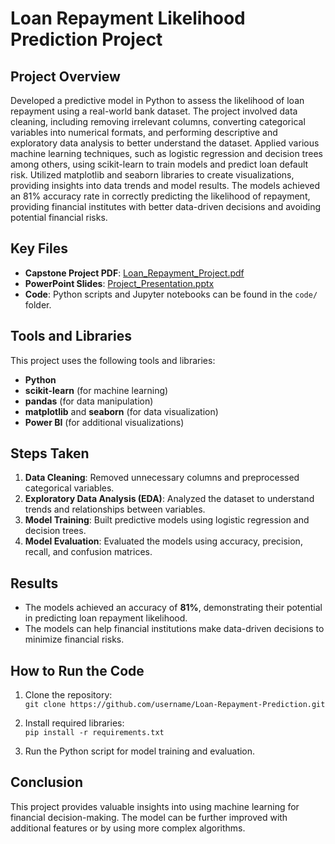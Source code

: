 # Loan Repayment Likelihood Prediction Project

## Project Overview
Developed a predictive model in Python to assess the likelihood of loan repayment using a real-world bank dataset. 
The project involved data cleaning, including removing irrelevant columns, converting categorical variables into 
numerical formats, and performing descriptive and exploratory data analysis to better understand the dataset. 
Applied various machine learning techniques, such as logistic regression and decision trees among others, using 
scikit-learn to train models and predict loan default risk. Utilized matplotlib and seaborn libraries to 
create visualizations, providing insights into data trends and model results. The models achieved an 
81% accuracy rate in correctly predicting the likelihood of repayment, providing financial institutes with 
better data-driven decisions and avoiding potential financial risks.

## Key Files
- **Capstone Project PDF**: [Loan_Repayment_Project.pdf](./Loan_Repayment_Project.pdf)
- **PowerPoint Slides**: [Project_Presentation.pptx](./Project_Presentation.pptx)
- **Code**: Python scripts and Jupyter notebooks can be found in the `code/` folder.

## Tools and Libraries
This project uses the following tools and libraries:
- **Python**
- **scikit-learn** (for machine learning)
- **pandas** (for data manipulation)
- **matplotlib** and **seaborn** (for data visualization)
- **Power BI** (for additional visualizations)

## Steps Taken
1. **Data Cleaning**: Removed unnecessary columns and preprocessed categorical variables.
2. **Exploratory Data Analysis (EDA)**: Analyzed the dataset to understand trends and relationships between variables.
3. **Model Training**: Built predictive models using logistic regression and decision trees.
4. **Model Evaluation**: Evaluated the models using accuracy, precision, recall, and confusion matrices.

## Results
- The models achieved an accuracy of **81%**, demonstrating their potential in predicting loan repayment likelihood.
- The models can help financial institutions make data-driven decisions to minimize financial risks.

## How to Run the Code
1. Clone the repository:  
   `git clone https://github.com/username/Loan-Repayment-Prediction.git`
   
2. Install required libraries:  
   `pip install -r requirements.txt`

3. Run the Python script for model training and evaluation.

## Conclusion
This project provides valuable insights into using machine learning for financial decision-making. The model can be further improved with additional features or by using more complex algorithms.
